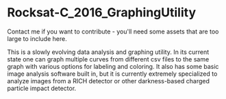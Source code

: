 # Rocksat-C_2016_GraphingUtility

Contact me if you want to contribute - you'll need some assets that are too large to include here. 

This is a slowly evolving data analysis and graphing utility. In its current state one can graph multiple curves from different csv files to the same graph with various options for labeling and coloring. It also has some basic image analysis software built in, but it is currently extremely specialized to analyze images from a RICH detector or other darkness-based charged particle impact detector.
